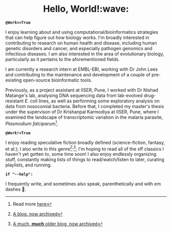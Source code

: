 <h1 align="center">Hello, World!:wave:</h1>

**`@Work==True`**

I enjoy learning about and using computational/bioinformatics strategies that can help figure out how biology works. I'm broadly interested in contributing to research on human health and disease, including human genetic disorders and cancer, and especially pathogen genomics and infectious diseases. I am also interested in the area of evolutionary biology, particularly as it pertains to the aforementioned fields.

I am currently a research intern at EMBL-EBI, working with Dr John Lees and contributing to the maintenance and development of a couple of pre-existing open-source bioinformatic tools.

Previously, as a project assistant at IISER, Pune, I worked with Dr Nishad Matange's lab, analysing DNA sequencing data from lab-evolved drug-resistant *E. coli* lines, as well as performing some exploratory analysis on data from nosocomial bacteria. Before that, I completed my master's thesis under the supervison of Dr Krishanpal Karmodiya at IISER, Pune, where I examined the landscape of transcriptomic variation in the malaria parasite, *Plasmodium falciparum*[^1].

**`@Work!=True`**

I enjoy reading speculative fiction broadly defined (science-fiction, fantasy, et al.); I also write in this genre[^2]<sup>,</sup>[^3]; I'm hoping to read all of the sff classics I haven't yet gotten to, some time soon! I also enjoy endlessly organizing stuff, constantly making lists of things to read/watch/listen to later, curating playlists, and running. 

**`if "--help":`**

I frequently write, and sometimes also speak, parenthetically and with em dashes 🙂.




[^1]: Read more [here](https://doi.org/10.1093/nargab/lqac036)

[^2]: [A blog, now archived](https://bruhaddave.wordpress.com/)
[^3]: [A much, **much** older blog, now archived](https://lotsofangryvoices.blogspot.com/)
<!---
bruhad-dave/bruhad-dave is a ✨ special ✨ repository because its `README.md` (this file) appears on your GitHub profile.
You can click the Preview link to take a look at your changes.
--->
